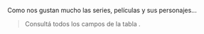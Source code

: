 Como nos gustan mucho las series, películas y sus personajes...

> Consultá todos los campos de la tabla .
